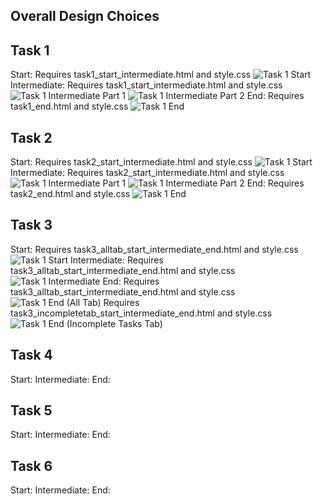 Overall Design Choices
------------------------------------------------------


Task 1
------------------------------------------------------
Start:
Requires task1_start_intermediate.html and style.css
![Task 1 Start](Screenshots/task1_start.png)
Intermediate:
Requires task1_start_intermediate.html and style.css
![Task 1 Intermediate Part 1](Screenshots/task1_intermediate.png)
![Task 1 Intermediate Part 2](Screenshots/task1_intermediate_p2.png)
End:
Requires task1_end.html and style.css
![Task 1 End](Screenshots/task1_end.png)

Task 2
------------------------------------------------------
Start:
Requires task2_start_intermediate.html and style.css
![Task 1 Start](Screenshots/task2_start.png)
Intermediate:
Requires task2_start_intermediate.html and style.css
![Task 1 Intermediate Part 1](Screenshots/task2_intermediate.png)
![Task 1 Intermediate Part 2](Screenshots/task2_intermediate_p2.png)
End:
Requires task2_end.html and style.css
![Task 1 End](Screenshots/task2_end.png)

Task 3
------------------------------------------------------
Start:
Requires task3_alltab_start_intermediate_end.html and style.css
![Task 1 Start](Screenshots/task3_start.png)
Intermediate:
Requires task3_alltab_start_intermediate_end.html and style.css
![Task 1 Intermediate](Screenshots/task3_intermediate.png)
End:
Requires task3_alltab_start_intermediate_end.html and style.css
![Task 1 End (All Tab)](Screenshots/task3_end_all_tab.png)
Requires task3_incompletetab_start_intermediate_end.html and style.css
![Task 1 End (Incomplete Tasks Tab)](Screenshots/task3_end_incomplete_tab.png)

Task 4
------------------------------------------------------
Start:
Intermediate:
End:

Task 5
------------------------------------------------------
Start:
Intermediate:
End:

Task 6
------------------------------------------------------
Start:
Intermediate:
End: